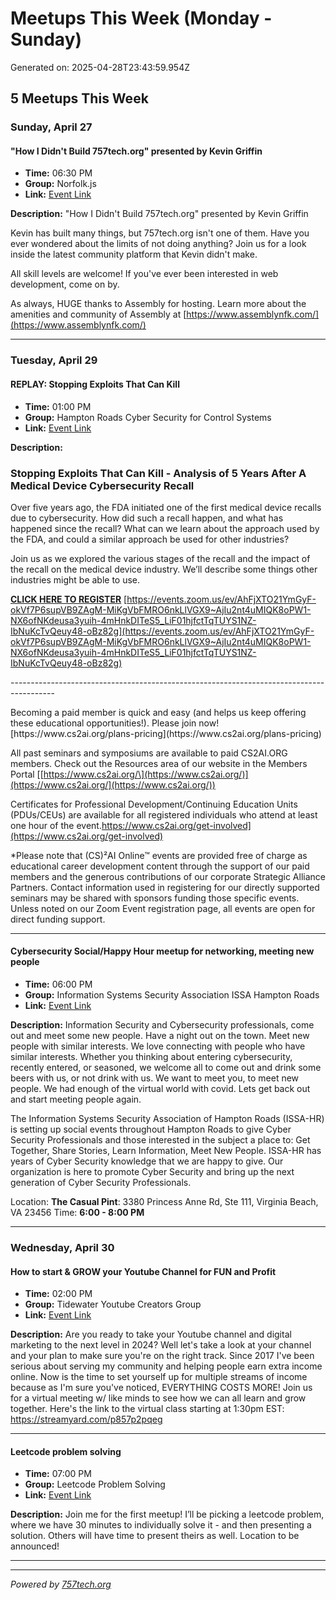 # Meetups This Week (Monday - Sunday)

Generated on: 2025-04-28T23:43:59.954Z

## 5 Meetups This Week

### Sunday, April 27

#### "How I Didn't Build 757tech.org" presented by Kevin Griffin

- **Time:** 06:30 PM
- **Group:** Norfolk.js
- **Link:** [Event Link](https://www.meetup.com/norfolkjs/events/306808944/)

**Description:**
"How I Didn't Build 757tech.org" presented by Kevin Griffin

Kevin has built many things, but 757tech.org isn't one of them. Have you ever wondered about the limits of not doing anything? Join us for a look inside the latest community platform that Kevin didn't make.

All skill levels are welcome! If you've ever been interested in web development, come on by.

As always, HUGE thanks to Assembly for hosting.
Learn more about the amenities and community of Assembly at [https://www.assemblynfk.com/](https://www.assemblynfk.com/)

---

### Tuesday, April 29

#### REPLAY: Stopping Exploits That Can Kill

- **Time:** 01:00 PM
- **Group:** Hampton Roads Cyber Security for Control Systems
- **Link:** [Event Link](https://www.meetup.com/norfolk-cyber-security-for-control-systems/events/307443058/)

**Description:**
### Stopping Exploits That Can Kill - Analysis of 5 Years After A Medical Device Cybersecurity Recall

Over five years ago, the FDA initiated one of the first medical device recalls due to cybersecurity. How did such a recall happen, and what has happened since the recall? What can we learn about the approach used by the FDA, and could a similar approach be used for other industries?

Join us as we explored the various stages of the recall and the impact of the recall on the medical device industry. We’ll describe some things other industries might be able to use.

**[CLICK HERE TO REGISTER](https://events.zoom.us/ev/AhFjXTO21YmGyF-okVf7P6supVB9ZAgM-MiKgVbFMRO6nkLlVGX9~AjIu2nt4uMIQK8oPW1-NX6ofNKdeusa3yuih-4mHnkDITeS5_LiF01hjfctTqTUYS1NZ-IbNuKcTvQeuy48-oBz82g)**
[https://events.zoom.us/ev/AhFjXTO21YmGyF-okVf7P6supVB9ZAgM-MiKgVbFMRO6nkLlVGX9~AjIu2nt4uMIQK8oPW1-NX6ofNKdeusa3yuih-4mHnkDITeS5_LiF01hjfctTqTUYS1NZ-IbNuKcTvQeuy48-oBz82g](https://events.zoom.us/ev/AhFjXTO21YmGyF-okVf7P6supVB9ZAgM-MiKgVbFMRO6nkLlVGX9~AjIu2nt4uMIQK8oPW1-NX6ofNKdeusa3yuih-4mHnkDITeS5_LiF01hjfctTqTUYS1NZ-IbNuKcTvQeuy48-oBz82g)

\-\-\-\-\-\-\-\-\-\-\-\-\-\-\-\-\-\-\-\-\-\-\-\-\-\-\-\-\-\-\-\-\-\-\-\-\-\-\-\-\-\-\-\-\-\-\-\-\-\-\-\-\-\-\-\-\-\-\-\-\-\-\-\-\-\-\-\-\-\-\-\-\-\-\-\-\-\-\-\-\-\-\-\-\-\-\-\-\-

Becoming a paid member is quick and easy \(and helps us keep offering these educational opportunities\!\)\. Please join now\! \[https://www\.cs2ai\.org/plans\-pricing\]\(https://www\.cs2ai\.org/plans\-pricing\)

All past seminars and symposiums are available to paid CS2AI.ORG members. Check out the Resources area of our website in the Members Portal [[https://www.cs2ai.org/\](https://www.cs2ai.org/)](https://www.cs2ai.org/](https://www.cs2ai.org/))

Certificates for Professional Development/Continuing Education Units (PDUs/CEUs) are available for all registered individuals who attend at least one hour of the event.https://www.cs2ai.org/get-involved](https://www.cs2ai.org/get-involved)

\*Please note that (CS)²AI Online™ events are provided free of charge as educational career development content through the support of our paid members and the generous contributions of our corporate Strategic Alliance Partners. Contact information used in registering for our directly supported seminars may be shared with sponsors funding those specific events. Unless noted on our Zoom Event registration page, all events are open for direct funding support.

---

#### Cybersecurity Social/Happy Hour meetup for networking, meeting new people

- **Time:** 06:00 PM
- **Group:** Information Systems Security Association ISSA Hampton Roads
- **Link:** [Event Link](https://www.meetup.com/issa-hampton-roads/events/305687933/)

**Description:**
Information Security and Cybersecurity professionals, come out and meet some new people. Have a night out on the town. Meet new people with similar interests. We love connecting with people who have similar interests. Whether you thinking about entering cybersecurity, recently entered, or seasoned, we welcome all to come out and drink some beers with us, or not drink with us. We want to meet you, to meet new people. We had enough of the virtual world with covid. Lets get back out and start meeting people again.

The Information Systems Security Association of Hampton Roads (ISSA-HR) is setting up social events throughout Hampton Roads to give Cyber Security Professionals and those interested in the subject a place to: Get Together, Share Stories, Learn Information, Meet New People.
I﻿SSA-HR has years of Cyber Security knowledge that we are happy to give. Our organization is here to promote Cyber Security and bring up the next generation of Cyber Security Professionals.

Location: **The Casual Pint**: 3380 Princess Anne Rd, Ste 111, Virginia Beach, VA 23456
Time: **6:00 - 8:00 PM**

---

### Wednesday, April 30

#### How to start & GROW your Youtube Channel for FUN and Profit

- **Time:** 02:00 PM
- **Group:** Tidewater Youtube Creators Group
- **Link:** [Event Link](https://www.meetup.com/tidewater-youtube-creators-group/events/305698061/)

**Description:**
Are you ready to take your Youtube channel and digital marketing to the next level in 2024? Well let's take a look at your channel and your plan to make sure you're on the right track.
Since 2017 I've been serious about serving my community and helping people earn extra income online. Now is the time to set yourself up for multiple streams of income because as I'm sure you've noticed, EVERYTHING COSTS MORE!
Join us for a virtual meeting w/ like minds to see how we can all learn and grow together. Here's the link to the virtual class starting at 1:30pm EST: https://streamyard.com/p857p2pqeg

---

#### Leetcode problem solving

- **Time:** 07:00 PM
- **Group:** Leetcode Problem Solving
- **Link:** [Event Link](https://www.meetup.com/leetcode-problem-solving/events/vqnsptyhchbcb/)

**Description:**
Join me for the first meetup! I’ll be picking a leetcode problem, where we have 30 minutes to individually solve it - and then presenting a solution. Others will have time to present theirs as well. Location to be announced!

---



---

*Powered by [757tech.org](https://757tech.org)*